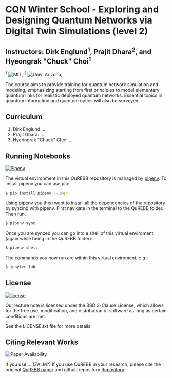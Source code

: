 # CQN Winter School - Exploring and Designing Quantum Networks via Digital Twin Simulations (level 2)

## Instructors: Dirk Englund<sup>1</sup>, Prajit Dhara<sup>2</sup>, and Hyeongrak "Chuck" Choi<sup>1</sup>
<sup>1</sup> ![MIT](https://img.shields.io/badge/RLE-MIT-violet),
<sup>2</sup> ![Univ. Arizona](https://img.shields.io/badge/Univ.-Arizona-violet), 


The course aims to provide training for quantum network simulation and modeling, emphasizing starting from first principles to model elementary quantum links for realistic deployed quantum networks. Essential topics in quantum information and quantum optics will also be surveyed.

## Curriculum

1. Dirk Englund: ...
2. Prajit Dhara: ...
3. Hyeongrak "Chuck" Choi: ...

## Running Notebooks
[![Pipenv](https://img.shields.io/badge/pipenv-locked-brightgreen)](https://pipenv.pypa.io/)

The virtual environment in this QuREBB repository is managed by [pipenv](https://pipenv.pypa.io/en/latest/).
To install pipenv you can use pip:

```bash
$ pip install pipenv --user
```

Using pipenv you then want to install all the dependencies of the repository by syncing with pipenv.
First navigate in the terminal to the QuREBB folder. Then run:

```bash
$ pipenv sync
```

Once you are synced you can go into a shell of this virtual enviroment (again while being in the QuREBB folder):

```bash
$ pipenv shell
```

The commands you now run are within this virtual enviroment, e.g.:

```bash
$ jupyter lab
```

## License
[![license](https://img.shields.io/badge/license-New%20BSD-blue.svg)](https://opensource.org/licenses/BSD-3-Clause)

Our lecture note is licensed under the BSD 3-Clause License, which allows for the free use, modification, and distribution of software as long as certain conditions are met.

See the LICENSE.txt file for more details.

## Citing Relevant Works
![Paper Availability](https://img.shields.io/badge/paper-available-orange)

If you use ... (ZALM?)
If you use QuREBB in your research, please cite the original [QuREBB paper](https://arxiv.org/abs/2310.19878) and github repository [Repository](https://github.com/QuTech-Delft/QuREBB)
